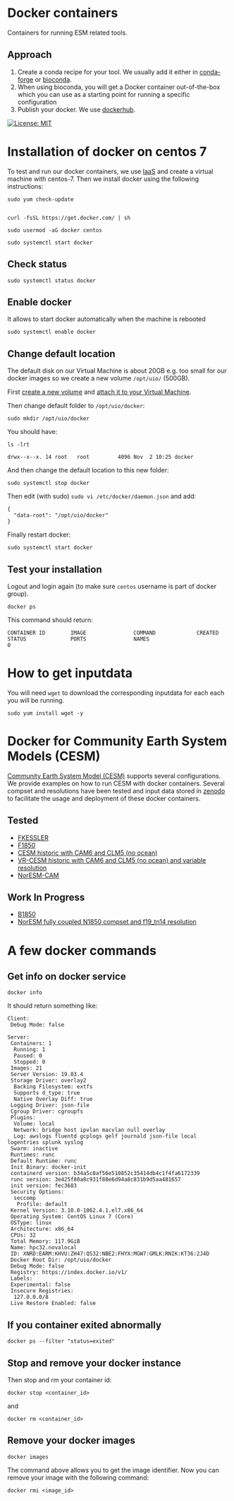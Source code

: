 # Docker containers

Containers for running ESM related tools.

## Approach

1. Create a conda recipe for your tool. We usually add it either in [conda-forge](https://conda-forge.org/) or [bioconda](https://bioconda.github.io/).
2. When using bioconda, you will get a Docker container out-of-the-box which you can use as a starting point for running a specific configuration
3. Publish your docker. We use [dockerhub](https://hub.docker.com/).

[![License: MIT](https://img.shields.io/badge/License-MIT-yellow.svg)](https://opensource.org/licenses/MIT)

# Installation of docker on centos 7

To test and run our docker containers, we use [IaaS](http://docs.uh-iaas.no/en/latest/) and create a virtual machine with centos-7. Then we install docker using the following instructions:

```
sudo yum check-update


curl -fsSL https://get.docker.com/ | sh

sudo usermod -aG docker centos

sudo systemctl start docker
```

## Check status

```
sudo systemctl status docker
```

## Enable docker 

It allows to start docker automatically when the machine is rebooted

```
sudo systemctl enable docker
```

## Change default location

The default disk on our Virtual Machine is about 20GB e.g. too small for our docker images so we create a new volume `/opt/uio/` (500GB).

First [create a new volume](http://docs.uh-iaas.no/en/latest/manage-volumes.html#create-a-volume) and [attach it to your Virtual Machine](http://docs.uh-iaas.no/en/latest/manage-volumes.html#attach-a-volume-to-a-virtual-machine).

Then change default folder to `/opt/uio/docker`:

```
sudo mkdir /opt/uio/docker
```

You should have:

```
ls -lrt 

drwx--x--x. 14 root   root         4096 Nov  2 10:25 docker
```

And then change the default location to this new folder:

```
sudo systemctl stop docker
```

Then edit (with sudo) `sudo vi /etc/docker/daemon.json` and add:

```
{
  "data-root": "/opt/uio/docker"
}
```

Finally restart docker:

```
sudo systemctl start docker
```
## Test your installation

Logout and login again (to make sure `centos` username is part of docker group).

```
docker ps
```
This command should return:

```
CONTAINER ID        IMAGE               COMMAND             CREATED             STATUS              PORTS               NAMES
0
```

# How to get inputdata

You will need `wget` to download the corresponding inputdata for each each you will be running.

```
sudo yum install wget -y
```

# Docker for Community Earth System Models (CESM) 

[Community Earth System Model (CESM)](http://www.cesm.ucar.edu/models/) supports several configurations. We provide examples on how to run CESM with docker containers. Several compset and resolutions have been tested and input data stored in [zenodo](https://zenodo.org/) to facilitate the usage and deployment of these docker containers.

## Tested

- [FKESSLER](https://github.com/NordicESMhub/fkessler_docker)
- [F1850](https://github.com/NordicESMhub/F1850_docker)
- [CESM historic with CAM6 and CLM5 (no ocean)](https://github.com/NordicESMhub/hc6l5_docker)
- [VR-CESM historic with CAM6 and CLM5 (no ocean) and variable resolution](https://github.com/NordicESMhub/VR-CESM_docker)
- [NorESM-CAM](https://github.com/NorESMhub/NorESMCAM_docker)

## Work In Progress

- [B1850](https://github.com/NordicESMhub/B1850_docker)
- [NorESM fully coupled N1850 compset and f19_tn14 resolution](https://github.com/NorESMhub/i16N1850_docker)

# A few docker commands

## Get info on docker service

```
docker info
```

It should return something like:

```
Client:
 Debug Mode: false

Server:
 Containers: 1
  Running: 1
  Paused: 0
  Stopped: 0
 Images: 21
 Server Version: 19.03.4
 Storage Driver: overlay2
  Backing Filesystem: extfs
  Supports d_type: true
  Native Overlay Diff: true
 Logging Driver: json-file
 Cgroup Driver: cgroupfs
 Plugins:
  Volume: local
  Network: bridge host ipvlan macvlan null overlay
  Log: awslogs fluentd gcplogs gelf journald json-file local logentries splunk syslog
 Swarm: inactive
 Runtimes: runc
 Default Runtime: runc
 Init Binary: docker-init
 containerd version: b34a5c8af56e510852c35414db4c1f4fa6172339
 runc version: 3e425f80a8c931f88e6d94a8c831b9d5aa481657
 init version: fec3683
 Security Options:
  seccomp
   Profile: default
 Kernel Version: 3.10.0-1062.4.1.el7.x86_64
 Operating System: CentOS Linux 7 (Core)
 OSType: linux
 Architecture: x86_64
 CPUs: 32
 Total Memory: 117.9GiB
 Name: hpc32.novalocal
 ID: XNRD:EARM:KHVU:ZH47:QS32:NBE2:FHYX:MGW7:GMLK:RNIK:KT36:2J4D
 Docker Root Dir: /opt/uio/docker
 Debug Mode: false
 Registry: https://index.docker.io/v1/
 Labels:
 Experimental: false
 Insecure Registries:
  127.0.0.0/8
 Live Restore Enabled: false
 ```
## If you container exited abnormally

```
docker ps --filter "status=exited"
```

## Stop and remove your docker instance

Then stop and rm your container id:

```
docker stop <container_id>
```

and

```
docker rm <container_id>
```

## Remove your docker images

```
docker images
```

The command above allows you to get the image identifier. Now you can remove your image with the following command:

```
docker rmi <image_id>
```


